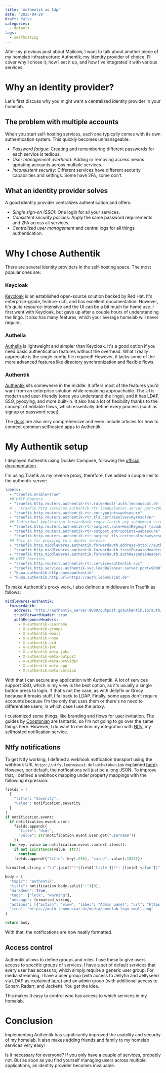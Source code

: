 ```yaml
---
title: 'Authentik as Idp'
date: '2025-04-29'
draft: false
categories:
  - default
tags:
  - selfhosting
---
```


After my previous post about Mailcow, I want to talk about another piece of my homelab infrastructure: Authentik, my identity provider of choice. I'll cover why I chose it, how I set it up, and how I've integrated it with various services.

# Why an identity provider?

Let's first discuss why you might want a centralized identity provider in your homelab.

## The problem with multiple accounts

When you start self-hosting services, each one typically comes with its own authentication system. This quickly becomes unmanageable:

- *Password fatigue*: Creating and remembering different passwords for each service is tedious.
- *User management overhead*: Adding or removing access means updating accounts across multiple services.
- *Inconsistent security*: Different services have different security capabilities and settings. Some have 2FA, some don't.

## What an identity provider solves

A good identity provider centralizes authentication and offers:

- *Single sign-on (SSO)*: One login for all your services.
- *Consistent security policies*: Apply the same password requirements and 2FA across all services.
- *Centralized user management* and central logs for all things authentication.

# Why I chose Authentik

There are several identity providers in the self-hosting space. The most popular ones are:

### Keycloak

[Keycloak](https://www.keycloak.org/) is an established open-source solution backed by Red Hat. It's enterprise-grade, feature-rich, and has excellent documentation. However, it's quite resource-intensive and the UI can be a bit much for home use. I first went with Keycloak, but gave up after a couple hours of understanding the lingo. It also has many features, which your average homelab will never require.

### Authelia

[Authelia](https://www.authelia.com/) is lightweight and simpler than Keycloak. It's a good option if you need basic authentication features without the overhead. What I really appreciate is the single config file required! However, it lacks some of the more advanced features like directory synchronization and flexible flows.

### Authentik

[Authentik](https://goauthentik.io/) sits somewhere in the middle. It offers most of the features you'd want from an enterprise solution while remaining approachable. The UI is modern and user-friendly (once you understand the lingo), and it has LDAP, SSO, pyoxying, and more built-in. It also has a lot of flexibility thanks to the concept of editable flows, which essentially define every process (such as signup or password reset).

The [docs](https://docs.goauthentik.io/docs) are also very comprehensive and even include articles for how to connect common selfhosted apps to Authentik. 

# My Authentik setup

I deployed Authentik using Docker Compose, following the [official documentation](https://docs.goauthentik.io/docs/install-config/install/docker-compose). 

I'm using Traefik as my reverse proxy, therefore, I've added a couple lies to the authentik server:

```yaml
labels:
  - "traefik.enable=true"
  ## HTTP Routers
  - "traefik.http.routers.authentik-rtr.rule=Host(`auth.leonmuscat.de`)"
  # - "traefik.http.services.authentik-rtr.loadbalancer.server.port=9000"
  - "traefik.http.routers.authentik-rtr.entrypoints=websecure"
  - "traefik.http.routers.authentik-rtr.tls.certresolver=myresolver"
  ## Individual Application forwardAuth regex (catch any subdomain using individual application forwardAuth)  
  - "traefik.http.routers.authentik-rtr-outpost.rule=HostRegexp(`{subdomain:[a-z0-9-]+}.leonmuscat.de`) && PathPrefix(`/outpost.goauthentik.io/`)"
  - "traefik.http.routers.authentik-rtr-outpost.entrypoints=websecure"
  - "traefik.http.routers.authentik-rtr-outpost.tls.certresolver=myresolver"
  ## This is for proxying to a docker service
  - "traefik.http.middlewares.authentik.forwardauth.address=http://authentik_server:9000"
  - "traefik.http.middlewares.authentik.forwardauth.trustForwardHeader=true"
  - "traefik.http.middlewares.authentik.forwardauth.authResponseHeaders=X-authentik-username,X-authentik-groups,X-authentik-email,X-authentik-name,X-authentik-uid,X-authentik-jwt,X-authentik-meta-jwks,X-authentik-meta-outpost,X-authentik-meta-provider,X-authentik-meta-app,X-authentik-meta-version,authorization"
  ## HTTP Services
  - "traefik.http.routers.authentik-rtr.service=authentik-svc"
  - "traefik.http.services.authentik-svc.loadBalancer.server.port=9000"
  - "kuma.authentik.http.name=authentik"
  - "kuma.authentik.http.url=https://auth.leonmuscat.de"
```

To make Authentik's proxy work, I also defined a middleware in Traefik as follows:

```yaml
middlewares-authentik:
  forwardAuth:
    address: "http://authentik_server:9000/outpost.goauthentik.io/auth/traefik"
    trustForwardHeader: true
    authResponseHeaders:
      - X-authentik-username
      - X-authentik-groups
      - X-authentik-email
      - X-authentik-name
      - X-authentik-uid
      - X-authentik-jwt
      - X-authentik-meta-jwks
      - X-authentik-meta-outpost
      - X-authentik-meta-provider
      - X-authentik-meta-app
      - X-authentik-meta-version
```

With that I can secure any application with Authentik. A lot of services support SSO, which in my view is the best option, as it's usually a single button press to login. If that's not the case, as with Jellyfin or Grocy because it breaks stuff, I fallback to LDAP. Finally, some apps don't require accounts because I'm the only that uses them or there's no need to differentiate users, in which case I use the proxy.

I customized some things, like branding and flows for user invitation. The guides by [Cooptonian](https://www.youtube.com/@cooptonian) are fantastic, so I'm not going to go over the same things here. However, I do want to mention my integration with [Ntfy](ntfy.sh), my selfhosted notification service.

## Ntfy notifications

To get Ntfy working, I defined a webhook notfication transport using the webhook URL `https://ntfy.leonmuscat.de?auth=token` (as explained [here](https://docs.ntfy.sh/publish/#access-tokens)). However, per default, the notfications will just be a long JSON. To improve that, I defined a webhook mapping under property mappings with the following expression:

```py
fields = [
  {
    "title": "Severity",
    "value": notification.severity
  }
]
if notification.event:
  if notification.event.user:
    fields.append({
      "title": "User",
      "value": str(notification.event.user.get("username"))
    })
  for key, value in notification.event.context.items():
    if not isinstance(value, str):
      continue
    fields.append({"title": key[:256], "value": value[:1024]})
    
formatted_string = "\n".join(f"**{field['title']}**: {field['value']}" for field in fields) + "\n"

body = {
  "topic": "authentik",
  "title": notification.body.split(":")[0],
  "markdown": True,
  "tags": ["lock", "warning"],
  "message": formatted_string,
  "actions": [{"action": "view", "label": "Admin panel", "url": "https://auth.leonmuscat.de"}],
  "icon": "https://auth.leonmuscat.de/media/homelab-logo-small.png"
}

return body
```

With that, the notifications are now neatly formatted.

## Access control

Authentik allows to define groups and roles. I use these to give users access to specific groups of services. I have a set of default services that every user has access to, which simply require a generic user group. For media streaming, I have a user group (with access to Jellyfin and Jellyseerr via LDAP as explained [here](https://docs.goauthentik.io/integrations/services/jellyfin/)) and an admin group (with additional access to Sonarr, Radarr, and Jackett). You get the idea. 

This makes it easy to control who has access to which services in my homelab.

# Conclusion

Implementing Authentik has significantly improved the usability and security of my homelab. It also makes adding friends and family to my homelab services very easy!

Is it necessary for everyone? If you only have a couple of services, probably not. But as soon as you find yourself managing users across multiple applications, an identity provider becomes invaluable.

